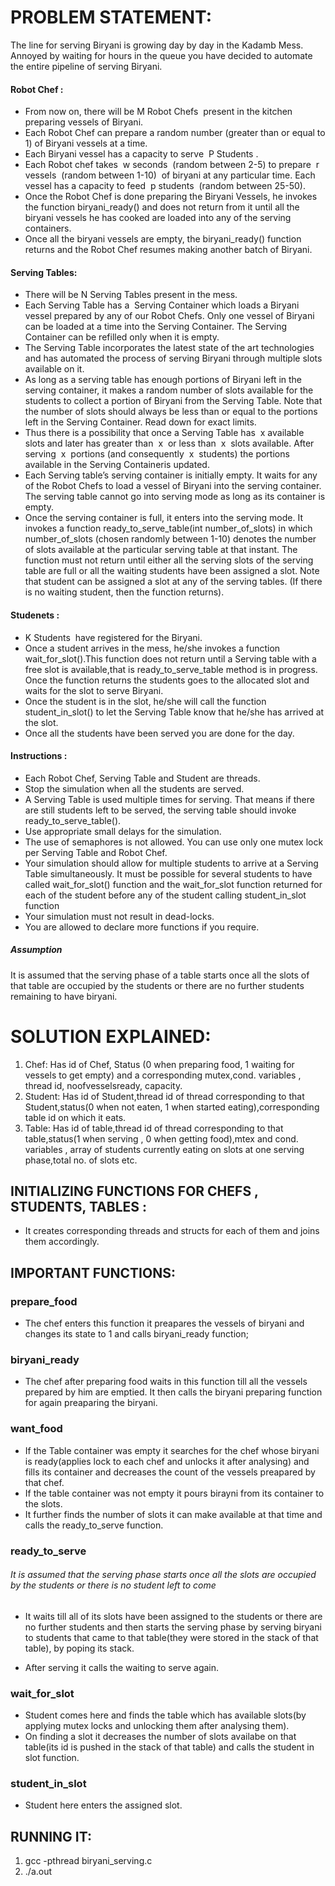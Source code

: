 
PROBLEM STATEMENT:
==================
The line for serving Biryani is growing day by day in the Kadamb Mess. Annoyed by waiting for hours in the queue you have decided to automate the entire pipeline of serving Biryani.

#### Robot Chef :
+ From now on, there will be​ M Robot Chefs ​ present in the kitchen preparing vessels of Biryani.
+ Each Robot Chef can prepare a random number (greater than or equal to 1) of Biryani vessels at a time.
+ Each Biryani vessel has a capacity to serve ​ P Students​ .
+ Each Robot chef takes ​ w seconds ​ (random between 2-5) to prepare ​ r vessels ​ (random between 1-10)​ ​ of biryani at any particular time. Each vessel has a capacity to feed ​ p students ​ (random between 25-50).
+ Once the Robot Chef is done preparing the Biryani Vessels, he invokes the function biryani_ready() and does not return from it until all the biryani vessels he has cooked are loaded into any of the serving containers.
+ Once all the biryani vessels are empty, the biryani_ready() function returns and the Robot Chef resumes making another batch of Biryani.


####  Serving Tables:
+ There will be​ N Serving Tables​ present in the mess.
+ Each Serving Table has a ​ Serving Container​ which loads a Biryani vessel prepared by any of our Robot Chefs. Only one vessel of Biryani can be loaded at a time into the Serving Container. The Serving Container can be refilled only when it is empty.
+ The Serving Table incorporates the latest state of the art technologies and has automated the process of serving Biryani through multiple slots available on it.
+ As long as a serving table has enough portions of Biryani left in the serving container, it makes a random number of slots available for the students to collect a portion of Biryani from the Serving Table. Note that the number of slots should always be less than or equal to the portions left in the Serving Container. Read down for exact limits.
+ Thus there is a possibility that once a Serving Table has ​ x ​ available slots and later has greater than ​ x ​ or less than ​ x ​ slots available. After serving ​ x ​ portions (and consequently ​ x ​ students) the portions available in the Serving Containeris updated.
+ Each Serving table’s serving container is initially empty. It waits for any of the Robot Chefs to load a vessel of Biryani into the serving container. The serving table cannot go into serving mode as long as its container is empty.
+ Once the serving container is full, it enters into the serving mode. It invokes a function ready_to_serve_table(int number_of_slots) in which number_of_slots (chosen randomly between 1-10) denotes the number of slots available at the particular serving table at that instant. The function must not return until either all the serving slots of the serving table are full or all the waiting students have been assigned a slot. Note that student can be assigned a slot at any of the
serving tables. (If there is no waiting student, then the function returns).
  
#### Studenets :
+ K Students ​ have registered for the Biryani.
+ Once a student arrives in the mess, he/she invokes a function wait_for_slot().This function does not return until a Serving table with a free slot is available,that is ready_to_serve_table method is in progress. Once the function returns
the students goes to the allocated slot and waits for the slot to serve Biryani.
+ Once the student is in the slot, he/she will call the function student_in_slot() to let the Serving Table know that he/she has arrived at the slot.
+ Once all the students have been served you are done for the day.

#### Instructions​ :
+ Each Robot Chef, Serving Table and Student are threads.
+ Stop the simulation when all the students are served.
+ A Serving Table is used multiple times for serving. That means if there are still students left to be served, the serving table should invoke ready_to_serve_table().
+ Use appropriate small delays for the simulation.
+ The use of semaphores is not allowed. You can use only one mutex lock per Serving Table and Robot Chef.
+ Your simulation should allow for multiple students to arrive at a Serving Table simultaneously. It must be possible for several students to have called wait_for_slot() function and the wait_for_slot function returned for each of the
student before any of the student calling student_in_slot function
+ Your simulation must not result in dead-locks.
+ You are allowed to declare more functions if you require.

##### Assumption 
It is assumed that the serving phase of a table starts once all the slots of that table are occupied by the students
or there are no further students remaining to have biryani.

SOLUTION EXPLAINED:
===================

1. Chef: Has id of Chef, Status (0 when preparing food, 1 waiting for vessels to get empty) and a corresponding mutex,cond. variables , thread id, noofvesselsready, capacity.
2. Student: Has id of Student,thread id of thread corresponding to that Student,status(0 when not eaten, 1 when started eating),corresponding table id on which it eats.
3. Table:  Has id of table,thread id of thread corresponding to that table,status(1 when serving , 0 when getting food),mtex and cond. variables , array of students currently eating on slots at one serving phase,total no. of slots etc.

INITIALIZING FUNCTIONS FOR CHEFS , STUDENTS, TABLES :
----------------------------------------------------------

+ It creates corresponding threads and structs for each of them and joins them accordingly.

IMPORTANT FUNCTIONS:
----------------------------------------------------------

### prepare_food

+ The chef enters this function it preapares the vessels of biryani and changes its state to 1 and calls biryani_ready function;

### biryani_ready

+ The chef after preparing food waits in this function till all the vessels prepared by him are emptied. It then calls the biryani preparing function for again preaparing the biryani.

### want_food

+ If the Table container was empty it searches for the chef whose biryani is ready(applies lock to each chef and unlocks it after analysing) and fills its container and decreases the count of the vessels preapared by that chef.
+ If the table container was not empty it pours birayni from its container to the slots.
+ It further finds the number of slots it can make available at that time and calls the ready_to_serve function.

### ready_to_serve

###### It is assumed that the serving phase starts once all the slots are occupied by the students or there is no student left to come

+ It waits till all of its slots have been assigned to the students or there are no further students and then starts the serving phase by serving biryani to students that came to that table(they were stored in the stack of that table), by poping its stack.

+ After serving it calls the waiting to serve again.

### wait_for_slot

+ Student comes here and finds the table which has available slots(by applying mutex locks and unlocking them after analysing them).
+ On finding a slot it decreases the number of slots availabe on that table(its id is pushed in the stack of that table) and calls the student in slot function.

### student_in_slot

+ Student here enters the assigned slot.


RUNNING IT:
-----------
1. gcc -pthread biryani_serving.c
2. ./a.out
